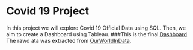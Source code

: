 # Covid 19 Project
In this project we will explore Covid 19 Official Data using SQL. Then, we aim to create a Dashboard using Tableau.
###This is the final [Dashboard](https://public.tableau.com/views/Covid19ExploratoryAnalysis/Dashboard1?:language=es-ES&:display_count=n&:origin=viz_share_link)
The rawd ata was extracted from [OurWorldInData](https://website-name.com](https://ourworldindata.org/covid-deaths)https://ourworldindata.org/covid-deaths).

